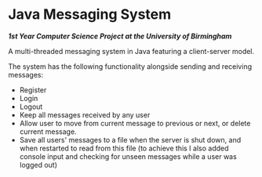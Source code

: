# Java Messaging System

***1st Year Computer Science Project at the University of Birmingham***

A multi-threaded messaging system in Java featuring a client-server model.

The system has the following functionality alongside sending and receiving messages:

- Register
- Login
- Logout
- Keep all messages received by any user
- Allow user to move from current message to previous or next, or delete current message.
- Save all users' messages to a file when the server is shut down, and when restarted to read from this file (to achieve this I also added console input and checking for unseen messages while a user was logged out) 